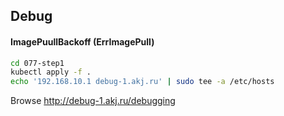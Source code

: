 ## Debug

#### ImagePuullBackoff (ErrImagePull)

```sh
cd 077-step1
kubectl apply -f .
echo '192.168.10.1 debug-1.akj.ru' | sudo tee -a /etc/hosts
```

Browse http://debug-1.akj.ru/debugging
